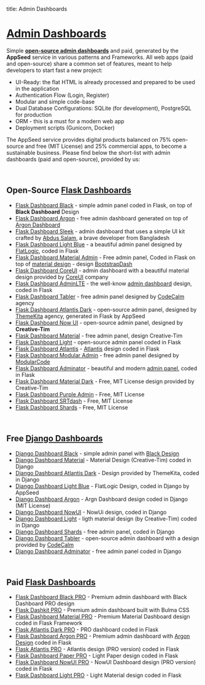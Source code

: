 title: Admin Dashboards

# [Admin Dashboards](https://appseed.us/admin-dashboards)

Simple **[open-source admin dashboards](https://appseed.us/admin-dashboards/open-source)** and paid, generated by the **AppSeed** service in various patterns and Frameworks. All web apps (paid and open-source) share a common set of features, meant to help developers to start fast a new project:

- UI-Ready: the flat HTML is already processed and prepared to be used in the application
- Authentication Flow (Login, Register)
- Modular and simple code-base
- Dual Database Configurations: SQLite (for development), PostgreSQL for production
- ORM - this is a must for a modern web app
- Deployment scripts (Gunicorn, Docker)

The AppSeed service provides digital products balanced on 75% open-source and free (MIT License) and 25% commercial apps, to become a sustainable business. Please find below the short-list with admin dashboards (paid and open-source), provided by us:

<br />

## Open-Source [Flask Dashboards](http://appseed.us/admin-dashboards/flask)

- [Flask Dashboard Black](./flask-dashboard-black) - simple admin panel coded in Flask, on top of **Black Dashboard** Design 
- [Flask Dashboard Argon](./flask-dashboard-argon) - free admin dashboard generated on top of [Argon Dashboard](https://www.creative-tim.com/product/argon-dashboard) 
- [Flask Dashboard Sleek](./flask-dashboard-sleek) - admin dashboard that uses a simple UI kit crafted by [Abdus Salam](https://www.iamabdus.com/), a brave developer from Bangladesh
- [Flask Dashboard Light Blue](https://appseed.us/admin-dashboards/flask-dashboard-light-blue) - a beautiful admin panel designed by [FlatLogic](https://flatlogic.com/), coded in Flask
- [Flask Dashboard Material Admin](https://appseed.us/admin-dashboards/flask-dashboard-material-admin) - Free admin panel, Coded in Flask on top of [material design](https://appseed.us/ui-kit/material-design) - design [BootstrapDash](https://www.bootstrapdash.com/?ref=appseed) 
- [Flask Dashboard CoreUI](https://appseed.us/admin-dashboards/flask-dashboard-coreui) - admin dashboard with a beautiful material design provided by [CoreUI](https://coreui.io/?ref=appseed) company
- [Flask Dashboard AdminLTE](https://appseed.us/admin-dashboards/flask-dashboard-adminlte) - the well-know [admin dashboard](https://adminlte.io/) design, coded in Flask
- [Flask Dashboard Tabler](https://appseed.us/admin-dashboards/flask-dashboard-tabler) - free admin panel designed by [CodeCalm](https://codecalm.net/?ref=appseed) agency
- [Flask Dashboard Atlantis Dark](https://appseed.us/admin-dashboards/flask-dashboard-atlantis-dark) - open-source admin panel, designed by [ThemeKita](http://themekita.com/?ref=appseed) agency, generated in Flask by AppSeed 
- [Flask Dashboard Now UI](https://appseed.us/admin-dashboards/flask-dashboard-nowui-design) - open-source admin panel, designed by **Creative-Tim**
- [Flask Dashboard Material](https://appseed.us/admin-dashboards/flask-dashboard-material-design) - free admin panel, design Creative-Tim
- [Flask Dashboard Light](https://appseed.us/admin-dashboards/flask-dashboard-light-bootstrap) - open-source admin panel coded in Flask
- [Flask Dashboard Atlantis](https://appseed.us/admin-dashboards/flask-dashboard-atlantis) - [Atlantis](https://www.themekita.com/atlantis-lite-bootstrap-dashboard.html) design coded in Flask
- [Flask Dashboard Modular Admin](https://appseed.us/admin-dashboards/flask-dashboard-modular-admin) - free admin panel designed by [ModularCode](https://modularcode.io/?ref=appseed)
- [Flask Dashboard Adminator](https://appseed.us/admin-dashboards/flask-dashboard-adminator) - beautiful and modern [admin panel](https://colorlib.com/polygon/adminator/index.html?ref=appseed), coded in Flask
- [Flask Dashboard Material Dark](https://appseed.us/admin-dashboards/flask-dashboard-material-dark) - Free, MIT License design provided by Creative-Tim
- [Flask Dashboard Purple Admin](https://appseed.us/admin-dashboards/flask-dashboard-purpleadmin) - Free, MIT License
- [Flask Dashboard SRTdash](https://github.com/app-generator/flask-dashboard-srtdash) - Free, MIT License
- [Flask Dashboard Shards](https://appseed.us/admin-dashboards/flask-dashboard-shards) - Free, MIT License

<br />

## Free [Django Dashboards](https://appseed.us/admin-dashboards/django)

- [Django Dashboard Black](https://appseed.us/admin-dashboards/django-dashboard-black) - simple admin panel with [Black Design](https://appseed.us/ui-kit/black-design) 
- [Django Dashboard Material](https://appseed.us/admin-dashboards/django-dashboard-material) - Material Design (Creative-Tim) coded in Django
- [Django Dashboard Atlantis Dark](https://appseed.us/admin-dashboards/django-dashboard-atlantis-dark) - Design provided by ThemeKita, coded in Django
- [Django Dashboard Light Blue](https://appseed.us/admin-dashboards/django-dashboard-light-blue) - FlatLogic Design, coded in Django by AppSeed
- [Django Dashboard Argon](https://appseed.us/admin-dashboards/django-dashboard-argon) - Argn Dashboard design coded in Django (MIT License)
- [Django Dashboard NowUI](https://appseed.us/admin-dashboards/django-dashboard-nowui) - NowUi design, coded in Django
- [Django Dashboard Light](https://appseed.us/admin-dashboards/django-dashboard-light) - ligth material design (by Creative-Tim) coded in Django
- [Django Dashboard Shards](https://appseed.us/admin-dashboards/django-dashboard-shards) - free admin panel, coded in Django
- [Django Dashboard Tabler](https://appseed.us/admin-dashboards/django-dashboard-tabler) - open-source admin dashboard with a design provided by [CodeCalm](https://codecalm.net/?ref=appseed)
- [Django Dashboard Adminator](https://appseed.us/admin-dashboards/django-dashboard-adminator) - free admin panel coded in Django

<br />

## Paid [Flask Dashboards](https://appseed.us/bundles/flask-admin-dashboards-pro)

- [Flask Dashboard Black PRO](./flask-dashboard-black-pro) - Premium admin dashboard with Black Dashboard PRO design
- [Flask Dashkit PRO](./flask-dashboard-dashkit-pro) - Premium admin dashboard built with Bulma CSS
- [Flask Dashboard Material PRO](./flask-dashboard-material-pro) - Premium Material Dashboard design coded in Flask Framework
- [Flask Atlantis Dark PRO](https://appseed.us/admin-dashboards/flask-dashboard-dashkit-pro) - PRO dashboard coded in Flask
- [Flask Dashboard Argon PRO](https://appseed.us/admin-dashboards/flask-dashboard-argon-pro) - Premium admin dashboard with [Argon Design](https://appseed.us/ui-kit/argon-design-system) coded in Flask
- [Flask Atlantis PRO](https://appseed.us/admin-dashboards/flask-dashboard-atlantis-pro) - Atlantis design (PRO version) coded in Flask
- [Flask Dashboard Paper PRO](https://appseed.us/admin-dashboards/flask-dashboard-paper-pro) - Light Paper design coded in Flask
- [Flask Dashboard NowUI PRO](https://appseed.us/admin-dashboards/flask-dashboard-now-ui-pro) - NowUI Dashboard design (PRO version) coded in Flask
- [Flask Dashboard Light PRO](https://appseed.us/admin-dashboards/flask-dashboard-light-pro) - Light Material design coded in Flask

